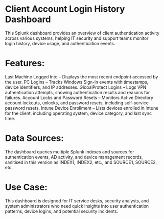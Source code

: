 # Client Account Login History Dashboard
This Splunk dashboard provides an overview of client authentication activity across various systems, helping IT security and support teams monitor login history, device usage, and authentication events.

# Features:
Last Machine Logged Into – Displays the most recent endpoint accessed by the user.
PC Logins – Tracks Windows Sign-In events with timestamps, device identifiers, and IP addresses.
GlobalProtect Logins – Logs VPN authentication attempts, showing authentication results and reasons for failures.
Account Locks and Password Resets – Monitors Active Directory account lockouts, unlocks, and password resets, including self-service password resets.
Intune Device Enrollment – Lists devices enrolled in Intune for the client, including operating system, device category, and last sync time.

# Data Sources:
The dashboard queries multiple Splunk indexes and sources for authentication events, AD activity, and device management records, sanitised in this version as INDEX1, INDEX2, etc., and SOURCE1, SOURCE2, etc.

# Use Case:
This dashboard is designed for IT service desks, security analysts, and system administrators who need quick insights into user authentication patterns, device logins, and potential security incidents.


